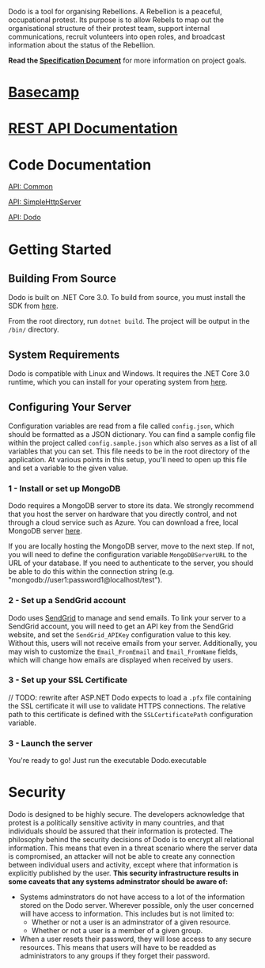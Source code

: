 Dodo is a tool for organising Rebellions. A Rebellion is a peaceful, occupational protest. 
Its purpose is to allow Rebels to map out the organisational structure of their protest 
team, support internal communications, recruit volunteers into open roles, and broadcast 
information about the status of the Rebellion.

**Read the [Specification Document](https://docs.google.com/document/d/1yjUkmxTiSCRLJ7weWW5JxJRUwE2LFJmo2SnO-Fwxggk/)** for more information on project goals.

# [Basecamp](https://3.basecamp.com/3559494/projects/14285600)

# [REST API Documentation](https://documenter.getpostman.com/view/8888079/SW15xbbc?version=latest)

# Code Documentation

[API: Common](https://code.organise.earth/sean/dodo/wikis/API:-Common)

[API: SimpleHttpServer](https://code.organise.earth/sean/dodo/wikis/API:-SimpleHttpServer)

[API: Dodo](https://code.organise.earth/sean/dodo/wikis/API:-Dodo)

# Getting Started

## Building From Source 

Dodo is built on .NET Core 3.0. To build from source, you must install the SDK from [here](https://dotnet.microsoft.com/download/dotnet-core/3.0).

From the root directory, run `dotnet build`. The project will be output in the `/bin/` directory.

## System Requirements

Dodo is compatible with Linux and Windows. It requires the .NET Core 3.0 runtime, which you can install for your operating system from [here](https://dotnet.microsoft.com/download/dotnet-core/3.0). 

## Configuring Your Server

Configuration variables are read from a file called `config.json`, which should be formatted as a JSON dictionary. You can find a sample config file within the project called `config.sample.json` which also serves as a list of all variables that you can set. This file needs to be in the root directory of the application. At various points in this setup, you'll need to open up this file and set a variable to the given value.

### 1 - Install or set up MongoDB

Dodo requires a MongoDB server to store its data. We strongly recommend that you host the server on hardware that you directly control, and not through a cloud service such as Azure. You can download a free, local MongoDB server [here](https://www.mongodb.com/community).

If you are locally hosting the MongoDB server, move to the next step. If not, you will need to define the configuration variable `MongoDBServerURL` to the URL of your database. If you need to authenticate to the server, you should be able to do this within the connection string (e.g. "mongodb://user1:password1@localhost/test").

### 2 - Set up a SendGrid account

Dodo uses [SendGrid](https://sendgrid.com/) to manage and send emails. To link your server to a SendGrid account, you will need to get an API key from the SendGrid website, and set the `SendGrid_APIKey` configuration value to this key. Without this, users will not receive emails from your server. Additionally, you may wish to customize the `Email_FromEmail` and `Email_FromName` fields, which will change how emails are displayed when received by users.

### 3 - Set up your SSL Certificate

// TODO: rewrite after ASP.NET
Dodo expects to load a `.pfx` file containing the SSL certificate it will use to validate HTTPS connections. The relative path to this certificate is defined with the `SSLCertificatePath` configuration variable.

### 3 - Launch the server

You're ready to go! Just run the executable Dodo.executable

# Security

Dodo is designed to be highly secure. The developers acknowledge that protest is a politically sensitive activity in many countries, and that individuals should be assured that their information is protected. The philosophy behind the security decisions of Dodo is to encrypt all relational information. This means that even in a threat scenario where the server data is compromised, an attacker will not be able to create any connection between individual users and activity, except where that information is explicitly published by the user. **This security infrastructure results in some caveats that any systems adminstrator should be aware of:**

- Systems adminstrators do not have access to a lot of the information stored on the Dodo server. Wherever possible, only the user concerned will have access to information. This includes but is not limited to:
  - Whether or not a user is an adminstrator of a given resource.
  - Whether or not a user is a member of a given group.
- When a user resets their password, they will lose access to any secure resources. This means that users will have to be readded as administrators to any groups if they forget their password.